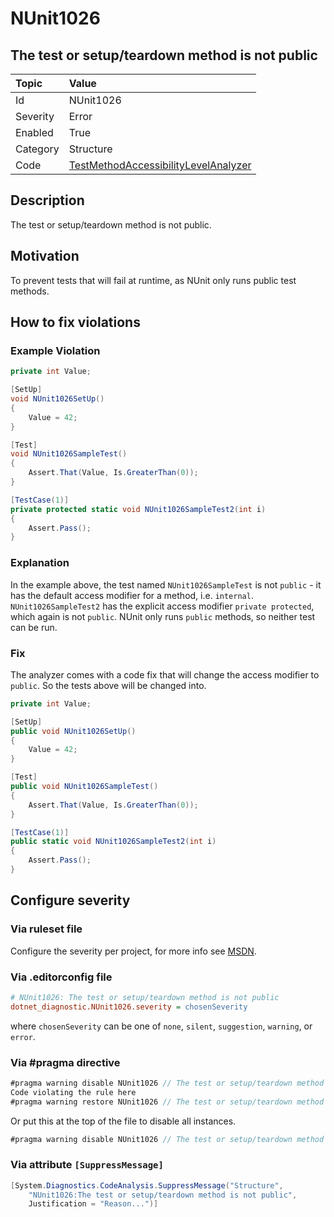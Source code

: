 # NUnit1026

## The test or setup/teardown method is not public

| Topic    | Value
| :--      | :--
| Id       | NUnit1026
| Severity | Error
| Enabled  | True
| Category | Structure
| Code     | [TestMethodAccessibilityLevelAnalyzer](https://github.com/nunit/nunit.analyzers/blob/4.1.0/src/nunit.analyzers/TestMethodAccessibilityLevel/TestMethodAccessibilityLevelAnalyzer.cs)

## Description

The test or setup/teardown method is not public.

## Motivation

To prevent tests that will fail at runtime, as NUnit only runs public test methods.

## How to fix violations

### Example Violation

```csharp
private int Value;

[SetUp]
void NUnit1026SetUp()
{
    Value = 42;
}

[Test]
void NUnit1026SampleTest()
{
    Assert.That(Value, Is.GreaterThan(0));
}

[TestCase(1)]
private protected static void NUnit1026SampleTest2(int i)
{
    Assert.Pass();
}
```

### Explanation

In the example above, the test named `NUnit1026SampleTest` is not `public` - it has the default access modifier for a
method, i.e. `internal`. `NUnit1026SampleTest2` has the explicit access modifier `private protected`, which again is not
`public`. NUnit only runs `public` methods, so neither test can be run.

### Fix

The analyzer comes with a code fix that will change the access modifier to `public`. So the tests above will be changed
into.

```csharp
private int Value;

[SetUp]
public void NUnit1026SetUp()
{
    Value = 42;
}

[Test]
public void NUnit1026SampleTest()
{
    Assert.That(Value, Is.GreaterThan(0));
}

[TestCase(1)]
public static void NUnit1026SampleTest2(int i)
{
    Assert.Pass();
}
```

<!-- start generated config severity -->
## Configure severity

### Via ruleset file

Configure the severity per project, for more info see
[MSDN](https://learn.microsoft.com/en-us/visualstudio/code-quality/using-rule-sets-to-group-code-analysis-rules?view=vs-2022).

### Via .editorconfig file

```ini
# NUnit1026: The test or setup/teardown method is not public
dotnet_diagnostic.NUnit1026.severity = chosenSeverity
```

where `chosenSeverity` can be one of `none`, `silent`, `suggestion`, `warning`, or `error`.

### Via #pragma directive

```csharp
#pragma warning disable NUnit1026 // The test or setup/teardown method is not public
Code violating the rule here
#pragma warning restore NUnit1026 // The test or setup/teardown method is not public
```

Or put this at the top of the file to disable all instances.

```csharp
#pragma warning disable NUnit1026 // The test or setup/teardown method is not public
```

### Via attribute `[SuppressMessage]`

```csharp
[System.Diagnostics.CodeAnalysis.SuppressMessage("Structure",
    "NUnit1026:The test or setup/teardown method is not public",
    Justification = "Reason...")]
```
<!-- end generated config severity -->
